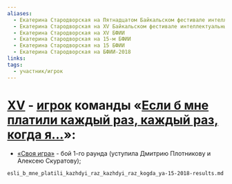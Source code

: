 ```yaml
---
aliases:
  - Екатерина Стародворская на Пятнадцатом Байкальском фестивале интеллектуальных игр
  - Екатерина Стародворская на XV Байкальском фестивале интеллектуальных игр
  - Екатерина Стародворская на XV БФИИ
  - Екатерина Стародворская на 15-м БФИИ
  - Екатерина Стародворская на 15 БФИИ
  - Екатерина Стародворская на БФИИ-2018
links: 
tags:
  - участник/игрок
---
```

# [XV](bfii-15-2018.md) - [игрок](starodvorskaya.md) команды «[Если б мне платили каждый раз, каждый раз, когда я...](esli_b_mne_platili_kazhdyi_raz_kazhdyi_raz_kogda_ya-15-2018.md)»:
* [«Своя игра»](jeopardy-15-2018.md) - бой 1-го раунда (уступила Дмитрию Плотникову и Алексею Скуратову);
```{.include}
esli_b_mne_platili_kazhdyi_raz_kazhdyi_raz_kogda_ya-15-2018-results.md
```
